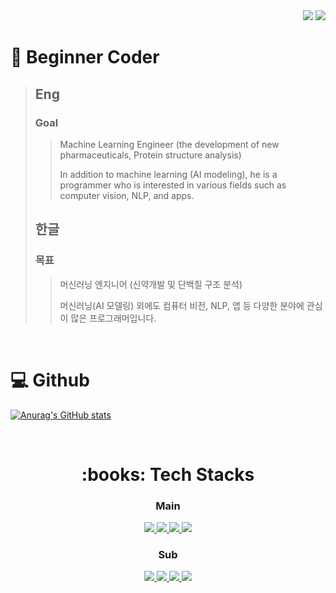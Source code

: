 <div align=right>
     <a href="https://hits.seeyoufarm.com"><img src="https://hits.seeyoufarm.com/api/count/incr/badge.svg?url=https%3A%2F%2Fgithub.com%2FDaeSeokSong&count_bg=%2379C83D&title_bg=%23555555&icon=&icon_color=%23E7E7E7&title=hits&edge_flat=false"/></a>
     <img src="https://img.shields.io/github/followers/DaeSeokSong?style=social">
</div>

# :seedling: Beginner Coder
> <h2><strong>Eng</strong></h2>
> <h3>Goal</h3>
>
>	> Machine Learning Engineer (the development of new pharmaceuticals, Protein structure analysis)
>	>
>	> In addition to machine learning (AI modeling), he is a programmer who is interested in various fields such as computer vision, NLP, and apps.
>
> <h2><strong>한글</strong></h2>
> <h3>목표</h3>
>
>	> 머신러닝 엔지니어 (신약개발 및 단백질 구조 분석)
>	>
>	> 머신러닝(AI 모델링) 외에도 컴퓨터 비전, NLP, 앱 등 다양한 분야에 관심이 많은 프로그래머입니다.

<br>

# :computer: Github
[![Anurag's GitHub stats](https://github-readme-stats.vercel.app/api?username=DaeSeokSong&show_icons=true&theme=great-gatsby)](https://github.com/anuraghazra/github-readme-stats)

<br>

<div align=center>
     <h1>:books: Tech Stacks</h1>
     <p>
          <h3> Main </h3>
          <a href="https://github.com/topics/python">
               <img src="https://img.shields.io/badge/Python-3776AB?style=for-the-badge&logo=Python&logoColor=white">
          </a>
          <a href="https://github.com/keras-team/keras">
               <img src="https://img.shields.io/badge/Keras-D00000?style=for-the-badge&logo=Keras&logoColor=white">
          </a>
          <a href="https://github.com/topics/java">
               <img src="https://img.shields.io/badge/Java-007396?style=for-the-badge&logo=Java&logoColor=white">
          </a>
          <a href="https://github.com/topics/cplusplus">
               <img src="https://img.shields.io/badge/C++-00599C?style=for-the-badge&logo=Cplusplus&logoColor=white">
          </a>
     </p>
     <p>
          <h3> Sub </h3>
          <a href="https://github.com/topics/scikit-learn">
               <img src="https://img.shields.io/badge/scikit_learn-F7931E?style=for-the-badge&logo=scikit-learn&logoColor=white">
          </a>
          <a href="https://github.com/flutter/flutter">
               <img src="https://img.shields.io/badge/Flutter-02569B?style=for-the-badge&logo=Flutter&logoColor=white">
          </a>
           <a href="https://github.com/topics/firebase">
               <img src="https://img.shields.io/badge/Firebase-FFCA28?style=for-the-badge&logo=Firebase&logoColor=white">
          </a>
          <a href="https://github.com/topics/mysql">
               <img src="https://img.shields.io/badge/MySQL-4479A1?style=for-the-badge&logo=MySQL&logoColor=white">
          </a>
     </p>
</div>
